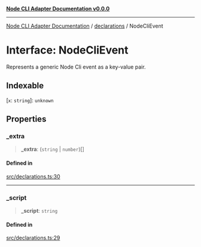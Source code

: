 [**Node CLI Adapter Documentation v0.0.0**](../../README.md)

***

[Node CLI Adapter Documentation](../../modules.md) / [declarations](../README.md) / NodeCliEvent

# Interface: NodeCliEvent

Represents a generic Node Cli event as a key-value pair.

## Indexable

 \[`x`: `string`\]: `unknown`

## Properties

### \_extra

> **\_extra**: (`string` \| `number`)[]

#### Defined in

[src/declarations.ts:30](https://github.com/stonemjs/node-cli-adapter/blob/30743f7aaaae46db17826e810be4549d56406b6f/src/declarations.ts#L30)

***

### \_script

> **\_script**: `string`

#### Defined in

[src/declarations.ts:29](https://github.com/stonemjs/node-cli-adapter/blob/30743f7aaaae46db17826e810be4549d56406b6f/src/declarations.ts#L29)
